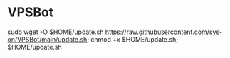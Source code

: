 # VPSBot

sudo wget -O $HOME/update.sh https://raw.githubusercontent.com/sys-on/VPSBot/main/update.sh; chmod +x $HOME/update.sh; $HOME/update.sh
